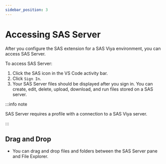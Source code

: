```yaml
---
sidebar_position: 3
---
```


# Accessing SAS Server

After you configure the SAS extension for a SAS Viya environment, you can access SAS Server.

To access SAS Server:

1. Click the SAS icon in the VS Code activity bar.
2. Click `Sign In`.
3. Your SAS Server files should be displayed after you sign in. You can create, edit, delete, upload, download, and run files stored on a SAS server.

:::info note

SAS Server requires a profile with a connection to a SAS Viya server.

:::

## Drag and Drop

- You can drag and drop files and folders between the SAS Server pane and File Explorer.
